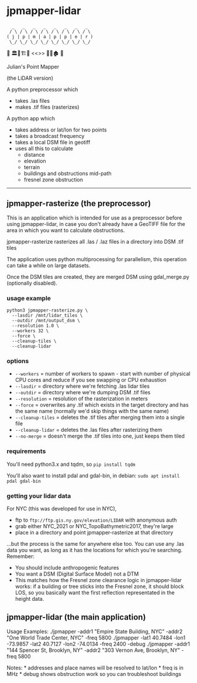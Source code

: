 # jpmapper-lidar
```
  _   _   _   _   _   _   _   _  
 / \ / \ / \ / \ / \ / \ / \ / \ 
( j | p | m | a | p | p | e | r )
 \_/ \_/ \_/ \_/ \_/ \_/ \_/ \_/ 
```

📡  🏛🌲🏗🌲 <<>> 🏢🌲🏚  📡

Julian's Point Mapper

(the LiDAR version)

A python preprocessor which
 * takes .las files
 * makes .tif files (rasterizes)

A python app which
 * takes address or lat/lon for two points
 * takes a broadcast frequency
 * takes a local DSM file in geotiff
 * uses all this to calculate
    * distance
    * elevation
    * terrain
    * buildings and obstructions mid-path
    * fresnel zone obstruction
---

## jpmapper-rasterize (the preprocessor)
This is an application which is intended for use as a preprocessor before using jpmapper-lidar, in case you don't already have a GeoTIFF file for the area in which you want to calculate obstructions.

jpmapper-rasterize rasterizes all .las / .laz files in a directory into DSM .tif tiles

The application uses python multiprocessing for parallelism, this operation can take a while on large datasets.

Once the DSM tiles are created, they are merged DSM using gdal_merge.py (optionally disabled).

### usage example
```
python3 jpmapper-rasterize.py \
  --lasdir /mnt/lidar_tiles \
  --outdir /mnt/output_dsm \
  --resolution 1.0 \
  --workers 32 \
  --force \
  --cleanup-tiles \
  --cleanup-lidar
```

### options
* `--workers` = number of workers to spawn - start with number of physical CPU cores and reduce if you see swapping or CPU exhaustion
* `--lasdir` = directory where we're fetching .las lidar tiles
* `--outdir` = directory where we're dumping DSM .tif files
* `--resolution` = resolution of the rasterization in meters
* `--force` = overwrites any .tif which exists in the target directory and has the same name (normally we'd skip things with the same name)
* `--cleanup-tiles` = deletes the .tif tiles after merging them into a single file
* `--cleanup-lidar` = deletes the .las files after rasterizing them
* `--no-merge` = doesn't merge the .tif tiles into one, just keeps them tiled

### requirements
You'll need python3.x and tqdm, so `pip install tqdm`

You'll also want to install pdal and gdal-bin, in debian: `sudo apt install pdal gdal-bin`

### getting your lidar data
For NYC (this was developed for use in NYC),
* ftp to `ftp://ftp.gis.ny.gov/elevation/LIDAR` with anonymous auth
* grab either NYC_2021 or NYC_TopoBathymetric2017, they're large
* place in a directory and point jpmapper-rasterize at that directory

...but the process is the same for anywhere else too. You can use any .las data you want, as long as it has the locations for which you're searching. Remember:

* You should include anthropogenic features
* You want a DSM (Digital Surface Model) not a DTM
* This matches how the Fresnel zone clearance logic in jpmapper-lidar works: if a building or tree sticks into the Fresnel zone, it should block LOS, so you basically want the first reflection representated in the height data.


## jpmapper-lidar (the main application)
Usage Examples:
  ./jpmapper -addr1 "Empire State Building, NYC" -addr2 "One World Trade Center, NYC" -freq 5800
  ./jpmapper -lat1 40.7484 -lon1 -73.9857 -lat2 40.7127 -lon2 -74.0134 -freq 2400 -debug
  ./jpmapper -addr1 "144 Spencer St, Brooklyn, NY" -addr2 "303 Vernon Ave, Brooklyn, NY" -freq 5800

Notes:
        * addresses and place names will be resolved to lat/lon
        * freq is in MHz
        * debug shows obstruction work so you can troubleshoot buildings
